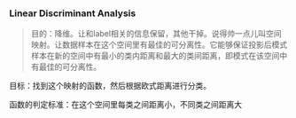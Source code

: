 ### Linear Discriminant Analysis

> 目的：降维。让和label相关的信息保留，其他干掉。说得帅一点儿叫空间映射。让数据样本在这个空间里有最佳的可分离性。它能够保证投影后模式样本在新的空间中有最小的类内距离和最大的类间距离，即模式在该空间中有最佳的可分离性。
>

目标：找到这个映射的函数，然后根据欧式距离进行分类。

函数的判定标准：在这个空间里每类之间距离小，不同类之间距离大